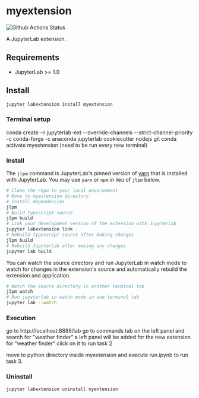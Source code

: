 # myextension

![Github Actions Status](https://github.com/my_name/myextension/workflows/Build/badge.svg)

A JupyterLab extension.


## Requirements

* JupyterLab >= 1.0

## Install

```bash to be run in the parent directory of the extensions folder
jupyter labextension install myextension
```

### Terminal setup
conda create -n jupyterlab-ext --override-channels --strict-channel-priority -c conda-forge -c anaconda jupyterlab cookiecutter nodejs git
conda activate myextension (need to be run every new terminal)

### Install

The `jlpm` command is JupyterLab's pinned version of
[yarn](https://yarnpkg.com/) that is installed with JupyterLab. You may use
`yarn` or `npm` in lieu of `jlpm` below.

```bash
# Clone the repo to your local environment
# Move to myextension directory
# Install dependencies
jlpm
# Build Typescript source
jlpm build
# Link your development version of the extension with JupyterLab
jupyter labextension link .
# Rebuild Typescript source after making changes
jlpm build
# Rebuild JupyterLab after making any changes
jupyter lab build
```

You can watch the source directory and run JupyterLab in watch mode to watch for changes in the extension's source and automatically rebuild the extension and application.

```bash
# Watch the source directory in another terminal tab
jlpm watch
# Run jupyterlab in watch mode in one terminal tab
jupyter lab --watch
```

### Execution
go to http://localhost:8888/lab
go to commands tab on the left panel and search for "weather finder"
a left panel will be added for the new extension for "weather finder" click on it to run task 2

move to python directory inside myextension and execute run.ipynb to run task 3.

### Uninstall

```bash
jupyter labextension uninstall myextension
```